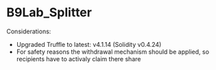 # B9Lab_Splitter

Considerations:
- Upgraded Truffle to latest: v4.1.14 (Solidity v0.4.24)
- For safety reasons the withdrawal mechanism should be applied, so recipients have to activaly claim there share